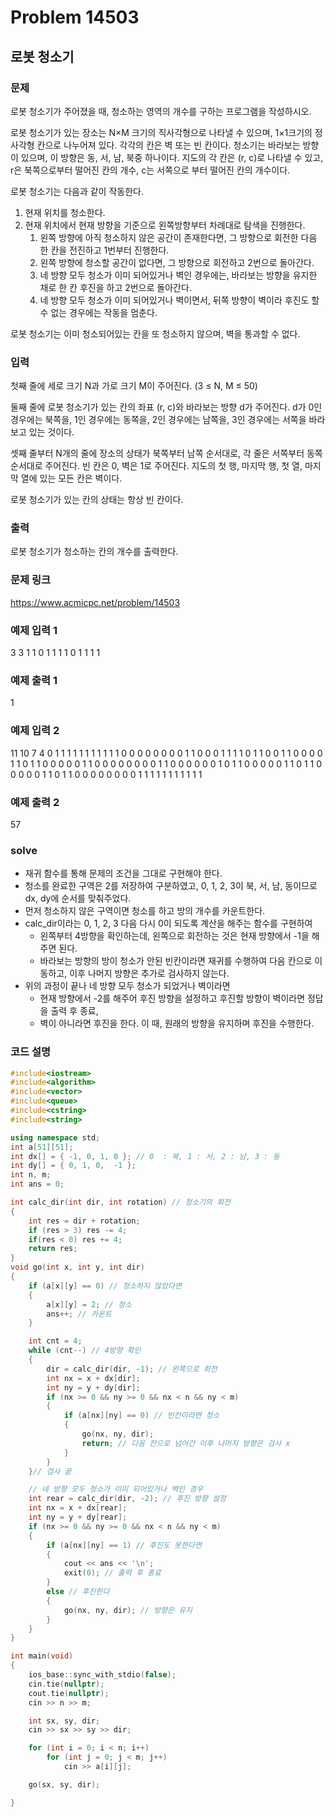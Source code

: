 # Problem 14503

## 로봇 청소기

### 문제
로봇 청소기가 주어졌을 때, 청소하는 영역의 개수를 구하는 프로그램을 작성하시오.

로봇 청소기가 있는 장소는 N×M 크기의 직사각형으로 나타낼 수 있으며, 1×1크기의 정사각형 칸으로 나누어져 있다. 각각의 칸은 벽 또는 빈 칸이다. 청소기는 바라보는 방향이 있으며, 이 방향은 동, 서, 남, 북중 하나이다. 지도의 각 칸은 (r, c)로 나타낼 수 있고, r은 북쪽으로부터 떨어진 칸의 개수, c는 서쪽으로 부터 떨어진 칸의 개수이다.

로봇 청소기는 다음과 같이 작동한다.

1. 현재 위치를 청소한다.
2. 현재 위치에서 현재 방향을 기준으로 왼쪽방향부터 차례대로 탐색을 진행한다.
	1. 왼쪽 방향에 아직 청소하지 않은 공간이 존재한다면, 그 방향으로 회전한 다음 한 칸을 전진하고 1번부터 진행한다.
	2. 왼쪽 방향에 청소할 공간이 없다면, 그 방향으로 회전하고 2번으로 돌아간다.
	3. 네 방향 모두 청소가 이미 되어있거나 벽인 경우에는, 바라보는 방향을 유지한 채로 한 칸 후진을 하고 2번으로 돌아간다.
	4. 네 방향 모두 청소가 이미 되어있거나 벽이면서, 뒤쪽 방향이 벽이라 후진도 할 수 없는 경우에는 작동을 멈춘다.

로봇 청소기는 이미 청소되어있는 칸을 또 청소하지 않으며, 벽을 통과할 수 없다.

### 입력
첫째 줄에 세로 크기 N과 가로 크기 M이 주어진다. (3 ≤ N, M ≤ 50)

둘째 줄에 로봇 청소기가 있는 칸의 좌표 (r, c)와 바라보는 방향 d가 주어진다. d가 0인 경우에는 북쪽을, 1인 경우에는 동쪽을, 2인 경우에는 남쪽을, 3인 경우에는 서쪽을 바라보고 있는 것이다.

셋째 줄부터 N개의 줄에 장소의 상태가 북쪽부터 남쪽 순서대로, 각 줄은 서쪽부터 동쪽 순서대로 주어진다. 빈 칸은 0, 벽은 1로 주어진다. 지도의 첫 행, 마지막 행, 첫 열, 마지막 열에 있는 모든 칸은 벽이다.

로봇 청소기가 있는 칸의 상태는 항상 빈 칸이다.

### 출력
로봇 청소기가 청소하는 칸의 개수를 출력한다.

### 문제 링크
<https://www.acmicpc.net/problem/14503>

### 예제 입력 1
3 3
1 1 0
1 1 1
1 0 1
1 1 1

### 예제 출력 1
1

### 예제 입력 2
11 10
7 4 0
1 1 1 1 1 1 1 1 1 1
1 0 0 0 0 0 0 0 0 1
1 0 0 0 1 1 1 1 0 1
1 0 0 1 1 0 0 0 0 1
1 0 1 1 0 0 0 0 0 1
1 0 0 0 0 0 0 0 0 1
1 0 0 0 0 0 0 1 0 1
1 0 0 0 0 0 1 1 0 1
1 0 0 0 0 0 1 1 0 1
1 0 0 0 0 0 0 0 0 1
1 1 1 1 1 1 1 1 1 1

### 예제 출력 2
57

### solve
- 재귀 함수를 통해 문제의 조건을 그대로 구현해야 한다.
- 청소를 완료한 구역은 2를 저장하여 구분하였고, 0, 1, 2, 3이 북, 서, 남, 동이므로 dx, dy에 순서를 맞춰주었다.
- 먼저 청소하지 않은 구역이면 청소를 하고 방의 개수를 카운트한다.
- calc_dir이라는 0, 1, 2, 3 다음 다시 0이 되도록 계산을 해주는 함수를 구현하여
	- 왼쪽부터 4방향을 확인하는데, 왼쪽으로 회전하는 것은 현재 방향에서 -1을 해주면 된다.
	- 바라보는 방향의 방이 청소가 안된 빈칸이라면 재귀를 수행하여 다음 칸으로 이동하고, 이후 나머지 방향은 추가로 검사하지 않는다.
- 위의 과정이 끝나 네 방향 모두 청소가 되었거나 벽이라면
	- 현재 방향에서 -2를 해주어 후진 방향을 설정하고 후진할 방향이 벽이라면 정답을 출력 후 종료,
	- 벽이 아니라면 후진을 한다. 이 때, 원래의 방향을 유지하며 후진을 수행한다.


### 코드 설명
```C++
#include<iostream>
#include<algorithm>
#include<vector>
#include<queue>
#include<cstring>
#include<string>

using namespace std;
int a[51][51];
int dx[] = { -1, 0, 1, 0 }; // 0  : 북, 1 : 서, 2 : 남, 3 : 동
int dy[] = { 0, 1, 0,  -1 };
int n, m;
int ans = 0;

int calc_dir(int dir, int rotation) // 청소기의 회전
{
	int res = dir + rotation;
	if (res > 3) res -= 4;
	if(res < 0) res += 4;
	return res;
}
void go(int x, int y, int dir)
{
	if (a[x][y] == 0) // 청소하지 않았다면
	{
		a[x][y] = 2; // 청소
		ans++; // 카운트
	}

	int cnt = 4;
	while (cnt--) // 4방향 확인
	{
		dir = calc_dir(dir, -1); // 왼쪽으로 회전
		int nx = x + dx[dir];
		int ny = y + dy[dir];
		if (nx >= 0 && ny >= 0 && nx < n && ny < m)
		{
			if (a[nx][ny] == 0) // 빈칸이라면 청소
			{
				go(nx, ny, dir);
				return; // 다음 칸으로 넘어간 이후 나머지 방향은 검사 x
			}
		}
	}// 검사 끝

	// 네 방향 모두 청소가 이미 되어있거나 벽인 경우
	int rear = calc_dir(dir, -2); // 후진 방향 설정
	int nx = x + dx[rear];
	int ny = y + dy[rear];
	if (nx >= 0 && ny >= 0 && nx < n && ny < m)
	{
		if (a[nx][ny] == 1) // 후진도 못한다면
		{
			cout << ans << '\n';
			exit(0); // 출력 후 종료
		}
		else // 후진한다
		{
			go(nx, ny, dir); // 방향은 유지
		}
	}
}

int main(void)
{
	ios_base::sync_with_stdio(false);
	cin.tie(nullptr);
	cout.tie(nullptr);
	cin >> n >> m;

	int sx, sy, dir;
	cin >> sx >> sy >> dir;

	for (int i = 0; i < n; i++)
		for (int j = 0; j < m; j++)
			cin >> a[i][j];

	go(sx, sy, dir);

}
```
